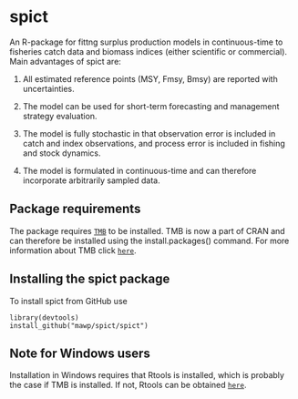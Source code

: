 spict
=====

An R-package for fittng surplus production models in continuous-time to fisheries catch data and biomass indices (either scientific or commercial). Main advantages of spict are:

1. All estimated reference points (MSY, Fmsy, Bmsy) are reported with uncertainties.

2. The model can be used for short-term forecasting and management strategy evaluation.

3. The model is fully stochastic in that observation error is included in catch and index observations, and process error is included in fishing and stock dynamics.

4. The model is formulated in continuous-time and can therefore incorporate arbitrarily sampled data.

## Package requirements

The package requires [`TMB`](http://www.tmb-project.org) to be installed. TMB is now a part of CRAN and can therefore be installed using the install.packages() command. For more information about TMB click [`here`](https://github.com/kaskr/adcomp).

## Installing the spict package

To install spict from GitHub use

```
library(devtools)
install_github("mawp/spict/spict")
```

Note for Windows users
-------
Installation in Windows requires that Rtools is installed, which is probably the case if TMB is installed. If not, Rtools can be obtained [`here`](https://cran.r-project.org/bin/windows/Rtools/).
